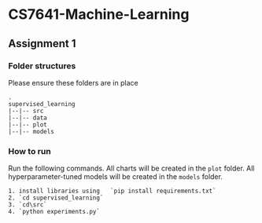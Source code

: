 # CS7641-Machine-Learning

## Assignment 1
### Folder structures
Please ensure these folders are in place

    .
    supervised_learning
    |--|-- src
    |--|-- data
    |--|-- plot
    |--|-- models
    

### How to run
Run the following commands. All charts will be created in the `plot` folder. All hyperparameter-tuned models will be created in the `models` folder. 

    1. install libraries using   `pip install requirements.txt`
    2. `cd supervised_learning`
    3. `cd\src`
    4. `python experiments.py`
